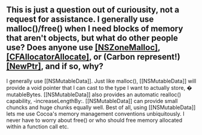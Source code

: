 This is just a question out of curiousity, not a request for assistance. I generally use malloc()/free() when I need blocks of memory that aren't objects, but what do other people use? Does anyone use [[NSZoneMalloc]](), [[CFAllocatorAllocate]](), or (Carbon represent!) [[NewPtr]](), and if so, why?
----
I generally use [[NSMutableData]].  Just like malloc(), [[NSMutableData]] will provide a void pointer that I can cast to the type I want to actually store, � mutableBytes.  [[NSMutableData]] also provides an automatic realloc() capability, -increaseLengthBy:.  [[NSMutableData]] can provide small chuncks and huge chunks equally well.  Best of all, using [[NSMutableData]] lets me use Cocoa's memory management conventions unbiquitously.  I never have to worry about free() or who should free memory allocated within a function call etc.